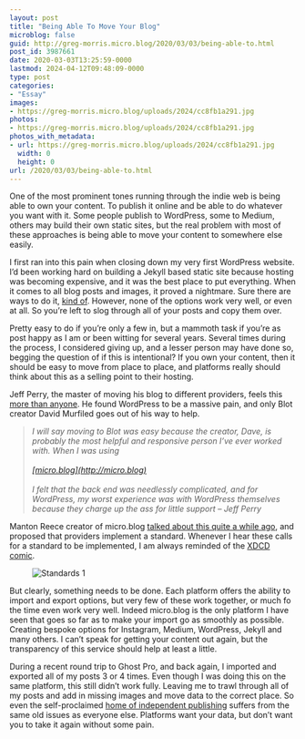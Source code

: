 ```yaml
---
layout: post
title: "Being Able To Move Your Blog"
microblog: false
guid: http://greg-morris.micro.blog/2020/03/03/being-able-to.html
post_id: 3987661
date: 2020-03-03T13:25:59-0000
lastmod: 2024-04-12T09:48:09-0000
type: post
categories:
- "Essay"
images:
- https://greg-morris.micro.blog/uploads/2024/cc8fb1a291.jpg
photos:
- https://greg-morris.micro.blog/uploads/2024/cc8fb1a291.jpg
photos_with_metadata:
- url: https://greg-morris.micro.blog/uploads/2024/cc8fb1a291.jpg
  width: 0
  height: 0
url: /2020/03/03/being-able-to.html
---
```

<p>One of the most prominent tones running through the indie web is being able to own your content. To publish it online and be able to do whatever you want with it. Some people publish to WordPress, some to Medium, others may build their own static sites, but the real problem with most of these approaches is being able to move your content to somewhere else easily.</p><p>I first ran into this pain when closing down my very first WordPress website. I’d been working hard on building a Jekyll based static site because hosting was becoming expensive, and it was the best place to put everything. When it comes to all blog posts and images, it proved a nightmare. Sure there are ways to do it, <a href="https://blog.webjeda.com/wordpress-to-jekyll-migration/">kind of</a>. However, none of the options work very well, or even at all. So you’re left to slog through all of your posts and copy them over.</p><p>Pretty easy to do if you’re only a few in, but a mammoth task if you’re as post happy as I am or been witting for several years. Several times during the process, I considered giving up, and a lesser person may have done so, begging the question of if this is intentional? If you own your content, then it should be easy to move from place to place, and platforms really should think about this as a selling point to their hosting.</p><p>Jeff Perry, the master of moving his blog to different providers, feels this <a href="https://jeffperry.blog/2020/03/2/%F0%9F%94%97-the-great-blog-cleanup">more than anyone</a>. He found WordPress to be a massive pain, and only Blot creator David Murfiled goes out of his way to help.</p><blockquote><em>I will say moving to Blot was easy because the creator, Dave, is probably the most helpful and responsive person I’ve ever worked with. When I was using  </em><br /><br /><em><a href="https://t.co/OfH9MKIBh8?amp=1">[micro.blog](http://micro.blog)</a></em><br /><br /><em> I felt that the back end was needlessly complicated, and for WordPress, my worst experience was with WordPress themselves because they charge up the ass for little support – Jeff Perry</em></blockquote><p>Manton Reece creator of micro.blog <a href="https://www.manton.org/2017/11/24/blog-archive-format.html">talked about this quite a while ago</a>, and proposed that providers implement a standard. Whenever I hear these calls for a standard to be implemented, I am always reminded of the <a href="https://xkcd.com/927/">XDCD comic</a>.<br /></p><figure class="kg-card kg-image-card"><img src="uploads/2024/cc8fb1a291.jpg" class="kg-image" alt="Standards 1" loading="lazy" title="standards-1.png" /></figure><p>But clearly, something needs to be done. Each platform offers the ability to import and export options, but very few of these work together, or much fo the time even work very well. Indeed micro.blog is the only platform I have seen that goes so far as to make your import go as smoothly as possible. Creating bespoke options for Instagram, Medium, WordPress, Jekyll and many others. I can’t speak for getting your content out again, but the transparency of this service should help at least a little.</p><p>During a recent round trip to Ghost Pro, and back again, I imported and exported all of my posts 3 or 4 times. Even though I was doing this on the same platform, this still didn’t work fully. Leaving me to trawl through all of my posts and add in missing images and move data to the correct place. So even the self-proclaimed <a href="https://ghost.org/">home of independent publishing</a> suffers from the same old issues as everyone else. Platforms want your data, but don’t want you to take it again without some pain.</p>

